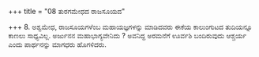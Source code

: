 +++
title = "08 ತುರಗಮೇಧದ ರಾಜಸೂಯದ"

+++
8. ಅಶ್ವಮೇಧ, ರಾಜಸೂಯಗಳೆಂಬ ಮಹಾಯಜ್ಞಗಳನ್ನು ಮಾಡಿದವರು ಈಕೆಯ ಕಾಲುಂಗುಟದ ತುದಿಯನ್ನೂ ಕಾಣಲು ಸಾಧ್ಯವಿಲ್ಲ. ಅರ್ಜುನನ ಮಹಾಭಾಗ್ಯವೇನಿದು ? ಅವನಿದ್ದ ಅರಮನೆಗೆ ಊರ್ವಶಿ ಬಂದಿರುವುದು ಆಶ್ಚರ್ಯ ಎಂದು ಪಾರ್ಥನನ್ನು ಮಾಗಧರು ಹೊಗಳಿದರು.